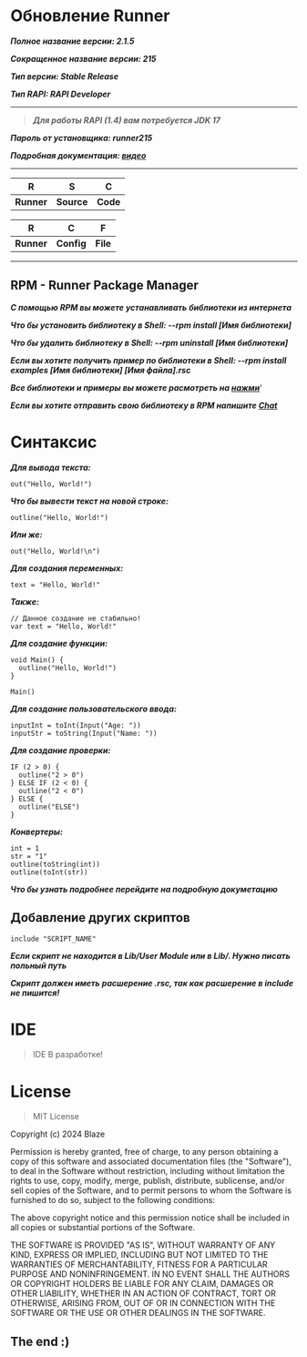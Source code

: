 # Обновление Runner

**_Полное название версии: 2.1.5_**

**_Сокращенное название версии: 215_**

**_Тип версии: Stable Release_**

**_Тип RAPI: RAPI Developer_**

---------------------------------------------------

>**_Для работы RAPI (1.4) вам потребуется JDK 17_**

**_Пароль от установщика: runner215_**

**_Подробная документация: [видео](https://www.youtube.com)_**

----------------------------------------------------

| R | S | C |
| :--: | :-: | :-: |
| **Runner** | **Source** | **Code** |

| R | C | F |
| :--: | :-: | :-: |
| **Runner** | **Config** | **File** |

---------------------------------------------------

## RPM - Runner Package Manager
**_С помощью RPM вы можете устанавливать библиотеки из интернета_**

**_Что бы установить библиотеку в Shell: --rpm install [Имя библиотеки]_**

**_Что бы удалить библиотеку в Shell: --rpm uninstall [Имя библиотеки]_**

**_Если вы хотите получить пример по библиотеки в Shell: --rpm install examples [Имя библиотеки] [Имя файла].rsc_**

**_Все библиотеки и примеры вы можете расмотреть на [нажми](https://github.com/Blaze-Group/Runner/tree/v2.5/package-manager)_**'

**_Если вы хотите отправить свою библиотеку в RPM напишите [Chat](https://t.me/+ZYfCSh6n3y0zYTY6)_**

# Синтаксис
**_Для вывода текста:_**
```
out("Hello, World!")
```
**_Что бы вывести текст на новой строке:_**
```
outline("Hello, World!")
```
**_Или же:_**
```
out("Hello, World!\n")
```
**_Для создания переменных:_**
```
text = "Hello, World!"
```
**_Также:_**
```
// Данное создание не стабильно!
var text = "Hello, World!"
```
**_Для создание функции:_**
```
void Main() {
  outline("Hello, World!")
}

Main()
```
**_Для создание пользовательского ввода:_**
```
inputInt = toInt(Input("Age: "))
inputStr = toString(Input("Name: "))
```
**_Для создание проверки:_**
```
IF (2 > 0) {
  outline("2 > 0")
} ELSE IF (2 < 0) {
  outline("2 < 0")
} ELSE {
  outline("ELSE")
}
```
**_Конвертеры:_**
```
int = 1
str = "1"
outline(toString(int))
outline(toInt(str))
```

**_Что бы узнать подробнее перейдите на подробную докуметацию_**

## Добавление других скриптов
```
include "SCRIPT_NAME"
```

**_Если скрипт не находится в Lib/User Module или в Lib/. Нужно писать польный путь_**

**_Скрипт должен иметь расшерение .rsc, так как расшерение в include не пишится!_**

# IDE
>IDE В разработке!

# License

>MIT License

Copyright (c) 2024 Blaze

Permission is hereby granted, free of charge, to any person obtaining a copy
of this software and associated documentation files (the "Software"), to deal
in the Software without restriction, including without limitation the rights
to use, copy, modify, merge, publish, distribute, sublicense, and/or sell
copies of the Software, and to permit persons to whom the Software is
furnished to do so, subject to the following conditions:

The above copyright notice and this permission notice shall be included in all
copies or substantial portions of the Software.

THE SOFTWARE IS PROVIDED "AS IS", WITHOUT WARRANTY OF ANY KIND, EXPRESS OR
IMPLIED, INCLUDING BUT NOT LIMITED TO THE WARRANTIES OF MERCHANTABILITY,
FITNESS FOR A PARTICULAR PURPOSE AND NONINFRINGEMENT. IN NO EVENT SHALL THE
AUTHORS OR COPYRIGHT HOLDERS BE LIABLE FOR ANY CLAIM, DAMAGES OR OTHER
LIABILITY, WHETHER IN AN ACTION OF CONTRACT, TORT OR OTHERWISE, ARISING FROM,
OUT OF OR IN CONNECTION WITH THE SOFTWARE OR THE USE OR OTHER DEALINGS IN THE
SOFTWARE.

## The end :)
